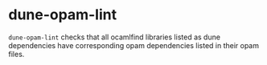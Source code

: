 # dune-opam-lint

`dune-opam-lint` checks that all ocamlfind libraries listed as dune
dependencies have corresponding opam dependencies listed in their opam files.
